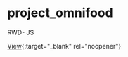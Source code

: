 # project_omnifood
RWD- JS

[View](https://ghbw-web.github.io/project_omnifood/){:target="_blank" rel="noopener"}
